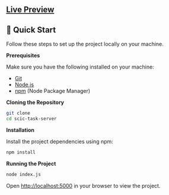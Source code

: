 ## [Live Preview](https://project-prodspark.web.app//)


## <a name="quick-start">🤸 Quick Start</a>

Follow these steps to set up the project locally on your machine.

**Prerequisites**

Make sure you have the following installed on your machine:

- [Git](https://git-scm.com/)
- [Node.js](https://nodejs.org/en)
- [npm](https://www.npmjs.com/) (Node Package Manager)

**Cloning the Repository**

```bash
git clone
cd scic-task-server
```

**Installation**

Install the project dependencies using npm:

```bash
npm install
```

**Running the Project**

```bash
node index.js
```

Open [http://localhost:5000](http://localhost:5000) in your browser to view the project.
